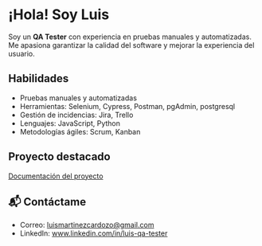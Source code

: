 # ¡Hola! Soy Luis

Soy un **QA Tester** con experiencia en pruebas manuales y automatizadas. Me apasiona garantizar la calidad del software y mejorar la experiencia del usuario.

## Habilidades

- Pruebas manuales y automatizadas
- Herramientas: Selenium, Cypress, Postman, pgAdmin, postgresql
- Gestión de incidencias: Jira, Trello
- Lenguajes: JavaScript, Python
- Metodologías ágiles: Scrum, Kanban

## Proyecto destacado
[Documentación del proyecto](https://github.com/LuisQatest/Portafolio_QA_Luis)

## 📬 Contáctame

- Correo: luismartinezcardozo@gmail.com
- LinkedIn: www.linkedin.com/in/luis-qa-tester
